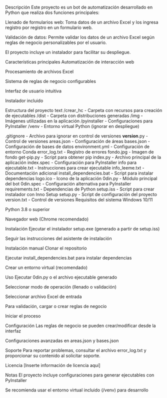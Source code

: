 Descripción
Este proyecto es un bot de automatización desarrollado en Python que realiza dos funciones principales:

Llenado de formularios web: Toma datos de un archivo Excel y los ingresa registro por registro en un formulario web.

Validación de datos: Permite validar los datos de un archivo Excel según reglas de negocio personalizables por el usuario.

El proyecto incluye un instalador para facilitar su despliegue.

Características principales
Automatización de interacción web

Procesamiento de archivos Excel

Sistema de reglas de negocio configurables

Interfaz de usuario intuitiva

Instalador incluido

Estructura del proyecto
text
/crear_hc          - Carpeta con recursos para creación de ejecutables
/dist              - Carpeta con distribuciones generadas
/img               - Imágenes utilizadas en la aplicación
/pyinstaller       - Configuraciones para PyInstaller
/venv              - Entorno virtual Python (ignorar en despliegue)

.gitignore         - Archivo para ignorar en control de versiones
__version__.py     - Control de versiones
areas.json         - Configuración de áreas
bases.json         - Configuración de bases de datos
environment.yml     - Configuración de entorno Conda
error_log.txt      - Registro de errores
fondo.jpg          - Imagen de fondo
get-pip.py         - Script para obtener pip
index.py           - Archivo principal de la aplicación
index.spec         - Configuración para PyInstaller
info para ejecutable.txt - Instrucciones para crear ejecutable
info_leeme.txt     - Documentación adicional
install_dependencies.bat - Script para instalar dependencias
logo.ico           - Icono de la aplicación
0din.py            - Módulo principal del bot
0din.spec          - Configuración alternativa para PyInstaller
requirements.txt   - Dependencias de Python
setup.iss          - Script para crear instalador con Inno Setup
setup.py           - Script de configuración del proyecto
version.txt        - Control de versiones
Requisitos del sistema
Windows 10/11

Python 3.8 o superior

Navegador web (Chrome recomendado)

Instalación
Ejecutar el instalador setup.exe (generado a partir de setup.iss)

Seguir las instrucciones del asistente de instalación

Instalación manual
Clonar el repositorio

Ejecutar install_dependencies.bat para instalar dependencias

Crear un entorno virtual (recomendado)

Uso
Ejecutar 0din.py o el archivo ejecutable generado

Seleccionar modo de operación (llenado o validación)

Seleccionar archivo Excel de entrada

Para validación, cargar o crear reglas de negocio

Iniciar el proceso

Configuración
Las reglas de negocio se pueden crear/modificar desde la interfaz

Configuraciones avanzadas en areas.json y bases.json

Soporte
Para reportar problemas, consultar el archivo error_log.txt y proporcionar su contenido al solicitar soporte.

Licencia
[Inserte información de licencia aquí]

Notas
El proyecto incluye configuraciones para generar ejecutables con PyInstaller

Se recomienda usar el entorno virtual incluido (/venv) para desarrollo
